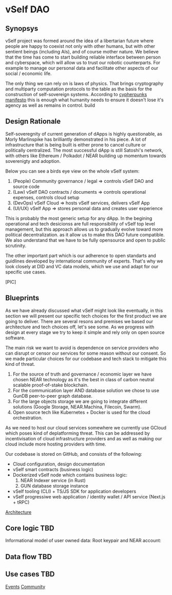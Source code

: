 # vSelf DAO

## Synopsys

vSelf project was formed around the idea of a libertarian future where people are happy to coexist not only with other humans, but with other sentient beings (including AIs), and of course mother nature. We believe that the time has come to start building reliable interface between person and cyberspace, which will allow us to trust our robotic counterparts. For example to manage our personal data and facilitate other aspects of our social / economic life.

The only thing we can rely on is laws of physics. That brings cryptography and multiparty computation protocols to the table as the basis for the construction of self-sovereign systems. According to [cypherpunks manifesto]() this is enough what humanity needs to ensure it doesn't lose it's agency as well as remains in control. build

## Design Rationale

Self-soveregnity of current generation of dApps is highly questionable, as Morly Marlinspike has brilliantly demonstrated in his piece. A lot of infrastructure that is being built is either prone to cancel culture or politically centralized. The most successful dApp is still Satoshi's network, with others like Ethereum / Polkadot / NEAR building up momentum towards soverenigty and adoption.

Below you can see a birds eye view on the whole vSelf system:

1. (People) Community governance / legal => controls vSelf DAO and source code
1. (Law) vSelf DAO contracts / documents => controls operational expenses, controls cloud setup
1. (DevOps) vSelf Cloud => hosts vSelf services, delivers vSelf App
1. (UI/UX) vSelf App => stores personal data and creates user experience

This is probably the most generic setup for any dApp. In the begining operational and tech desicionss are full responsibility of vSelf top level management, but this approach allows us to gradually evolve toward more political decentralization. as it allow us to make this DAO future compatible. We also understand that we have to be fully opensource and open to public scrutinity.

The other important part which is our adherence to open standarts and guidlines developed by international community of experts. That's why we look closely at DID and VC data models, which we use and adapt for our specific use cases.

[PIC]

## Blueprints

As we have already discussed what vSelf might look like eventually, in this section we will present our specific tech choices for the first product we are going to deliver. There are several resons and premises we based our architecture and tech choices off, let's see some. As we progress with design at every stage we try to keep it simple and rely only on open source software.

The main risk we want to avoid is dependence on service providers who can disrupt or censor our services for some reason without our consent. So we made particular choices for our codebase and tech stack to mitigate this kind of threat.

1. For the source of truth and governance / economic layer we have chosen NEAR technology as it's the best in class of carbon neutral scalable proof-of-stake blockchain.
1. For the communication layer AND database solution we chose to use GunDB peer-to-peer graph database.
1. For the large objects storage we are going to integrate different solutions (Google Storage, NEAR.Machina, Filecoin, Swarm).
1. Open source tech like Kubernetes + Docker is used for the cloud orchestration.

As we need to host our cloud services somewhere we currently use GCloud which poses kind of deplatforming threat. This can be addressed by incentivisation of cloud infrastructure providers and as well as making our cloud include more hosting providers with time.

Our codebase is stored on GitHub, and consists of the following:
- Cloud configuration, design documentation
- vSelf smart contracts (business logic)
- Dockerized vSelf node which contains business logic:
    1. NEAR Indexer service (in Rust)
    1. GUN database storage instance
- vSelf tooling (CLI) + TS/JS SDK for application developers
- vSelf progressiwe web application / identity wallet / API service (Next.js + tRPC)

[Architecture](images/design.png)

## Core logic TBD

Informational model of user owned data:
Root keypair and NEAR account:

## Data flow TBD

## Use cases TBD
[Events](EVENTS.md)
[Community](HQ.md)